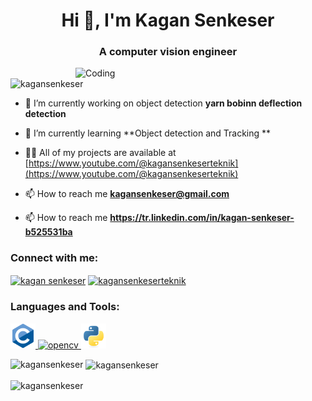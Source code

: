 
<h1 align="center">Hi 👋, I'm Kagan Senkeser</h1>
<h3 align="center">A computer vision engineer</h3>

<img align="right" alt="Coding" width="400" src=https://media.tenor.com/BgjMvz_ELtsAAAAd/anime-dance.gif>

     
<p align="left"> <img src="https://komarev.com/ghpvc/?username=kagansenkeser&label=Profile%20views&color=0e75b6&style=flat" alt="kagansenkeser" /> </p>

- 🔭 I’m currently working on object detection **yarn bobinn deflection detection**

- 🌱 I’m currently learning   **Object detection and Tracking **

- 👨‍💻 All of my projects are available at [https://www.youtube.com/@kagansenkeserteknik](https://www.youtube.com/@kagansenkeserteknik)

- 📫 How to reach me **kagansenkeser@gmail.com**

- 📫 How to reach me **https://tr.linkedin.com/in/kagan-senkeser-b525531ba**


<h3 align="left">Connect with me:</h3>
<p align="left">
<a href="https://tr.linkedin.com/in/kagan-senkeser-b525531ba" target="blank"><img align="center" src="https://raw.githubusercontent.com/rahuldkjain/github-profile-readme-generator/master/src/images/icons/Social/linked-in-alt.svg" alt="kagan senkeser" height="30" width="40" /></a>
<a href="https://www.youtube.com/c/kagansenkeserteknik" target="blank"><img align="center" src="https://raw.githubusercontent.com/rahuldkjain/github-profile-readme-generator/master/src/images/icons/Social/youtube.svg" alt="kagansenkeserteknik" height="30" width="40" /></a>
</p>

<h3 align="left">Languages and Tools:</h3>
<p align="left"> <a href="https://www.cprogramming.com/" target="_blank" rel="noreferrer"> <img src="https://raw.githubusercontent.com/devicons/devicon/master/icons/c/c-original.svg" alt="c" width="40" height="40"/> </a> <a href="https://opencv.org/" target="_blank" rel="noreferrer"> <img src="https://www.vectorlogo.zone/logos/opencv/opencv-icon.svg" alt="opencv" width="40" height="40"/> </a> <a href="https://www.python.org" target="_blank" rel="noreferrer"> <img src="https://raw.githubusercontent.com/devicons/devicon/master/icons/python/python-original.svg" alt="python" width="40" height="40"/> </a> </p>

<p><img align="left" src="https://github-readme-stats.vercel.app/api/top-langs?username=kagansenkeser&show_icons=true&locale=en&layout=compact" alt="kagansenkeser" /></p>

<p>&nbsp;<img align="center" src="https://github-readme-stats.vercel.app/api?username=kagansenkeser&show_icons=true&locale=en" alt="kagansenkeser" /></p>

<p><img align="center" src="https://github-readme-streak-stats.herokuapp.com/?user=kagansenkeser&" alt="kagansenkeser" /></p>





